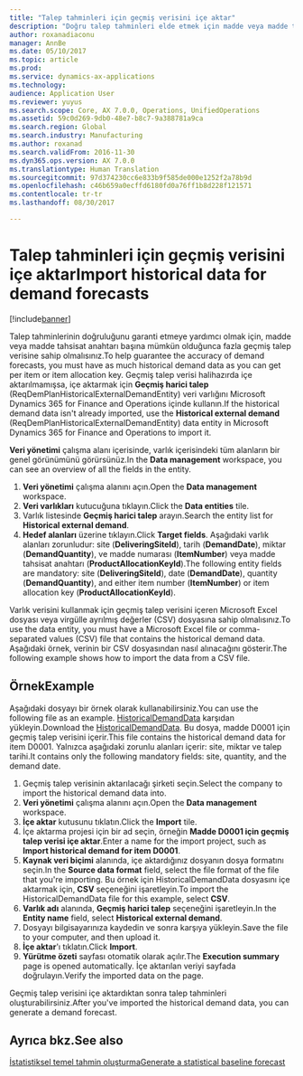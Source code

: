 ```yaml
---
title: "Talep tahminleri için geçmiş verisini içe aktar"
description: "Doğru talep tahminleri elde etmek için madde veya madde tahsisat anahtarı başına tarihsel talep verisine ihtiyaç duyarsınız. Bu konu herhangi bir sistemden geçmiş verisini almak için veri varlıklarının nasıl kullanılacağını ve böylece daha uzun talep tahmin verisine nasıl sahip olacağınızı açıklar."
author: roxanadiaconu
manager: AnnBe
ms.date: 05/10/2017
ms.topic: article
ms.prod: 
ms.service: dynamics-ax-applications
ms.technology: 
audience: Application User
ms.reviewer: yuyus
ms.search.scope: Core, AX 7.0.0, Operations, UnifiedOperations
ms.assetid: 59c0d269-9db0-48e7-b8c7-9a388781a9ca
ms.search.region: Global
ms.search.industry: Manufacturing
ms.author: roxanad
ms.search.validFrom: 2016-11-30
ms.dyn365.ops.version: AX 7.0.0
ms.translationtype: Human Translation
ms.sourcegitcommit: 97d374230cc6e833b9f585de000e1252f2a78b9d
ms.openlocfilehash: c46b659a0ecffd6180fd0a76ff1b8d228f121571
ms.contentlocale: tr-tr
ms.lasthandoff: 08/30/2017

---
```


# <a name="import-historical-data-for-demand-forecasts"></a><span data-ttu-id="0a63f-104">Talep tahminleri için geçmiş verisini içe aktar</span><span class="sxs-lookup"><span data-stu-id="0a63f-104">Import historical data for demand forecasts</span></span>

[!include[banner](../includes/banner.md)]

<span data-ttu-id="0a63f-105">Talep tahminlerinin doğruluğunu garanti etmeye yardımcı olmak için, madde veya madde tahsisat anahtarı başına mümkün olduğunca fazla geçmiş talep verisine sahip olmalısınız.</span><span class="sxs-lookup"><span data-stu-id="0a63f-105">To help guarantee the accuracy of demand forecasts, you must have as much historical demand data as you can get per item or item allocation key.</span></span> <span data-ttu-id="0a63f-106">Geçmiş talep verisi halihazırda içe aktarılmamışsa, içe aktarmak için **Geçmiş harici talep** (ReqDemPlanHistoricalExternalDemandEntity) veri varlığını Microsoft Dynamics 365 for Finance and Operations içinde kullanın.</span><span class="sxs-lookup"><span data-stu-id="0a63f-106">If the historical demand data isn't already imported, use the **Historical external demand** (ReqDemPlanHistoricalExternalDemandEntity) data entity in Microsoft Dynamics 365 for Finance and Operations to import it.</span></span>

<span data-ttu-id="0a63f-107">**Veri yönetimi** çalışma alanı içerisinde, varlık içerisindeki tüm alanların bir genel görünümünü görürsünüz.</span><span class="sxs-lookup"><span data-stu-id="0a63f-107">In the **Data management** workspace, you can see an overview of all the fields in the entity.</span></span>

1. <span data-ttu-id="0a63f-108">**Veri yönetimi** çalışma alanını açın.</span><span class="sxs-lookup"><span data-stu-id="0a63f-108">Open the **Data management** workspace.</span></span>
2. <span data-ttu-id="0a63f-109">**Veri varlıkları** kutucuğuna tıklayın.</span><span class="sxs-lookup"><span data-stu-id="0a63f-109">Click the **Data entities** tile.</span></span>
3. <span data-ttu-id="0a63f-110">Varlık listesinde **Geçmiş harici talep** arayın.</span><span class="sxs-lookup"><span data-stu-id="0a63f-110">Search the entity list for **Historical external demand**.</span></span>
4. <span data-ttu-id="0a63f-111">**Hedef alanları** üzerine tıklayın.</span><span class="sxs-lookup"><span data-stu-id="0a63f-111">Click **Target fields**.</span></span> <span data-ttu-id="0a63f-112">Aşağıdaki varlık alanları zorunludur: site (**DeliveringSiteId**), tarih (**DemandDate**), miktar (**DemandQuantity**), ve madde numarası (**ItemNumber**) veya madde tahsisat anahtarı (**ProductAllocationKeyId**).</span><span class="sxs-lookup"><span data-stu-id="0a63f-112">The following entity fields are mandatory: site (**DeliveringSiteId**), date (**DemandDate**), quantity (**DemandQuantity**), and either item number (**ItemNumber**) or item allocation key (**ProductAllocationKeyId**).</span></span>

<span data-ttu-id="0a63f-113">Varlık verisini kullanmak için geçmiş talep verisini içeren Microsoft Excel dosyası veya virgülle ayrılmış değerler (CSV) dosyasına sahip olmalısınız.</span><span class="sxs-lookup"><span data-stu-id="0a63f-113">To use the data entity, you must have a Microsoft Excel file or comma-separated values (CSV) file that contains the historical demand data.</span></span> <span data-ttu-id="0a63f-114">Aşağıdaki örnek, verinin bir CSV dosyasından nasıl alınacağını gösterir.</span><span class="sxs-lookup"><span data-stu-id="0a63f-114">The following example shows how to import the data from a CSV file.</span></span>

## <a name="example"></a><span data-ttu-id="0a63f-115">Örnek</span><span class="sxs-lookup"><span data-stu-id="0a63f-115">Example</span></span>

<span data-ttu-id="0a63f-116">Aşağıdaki dosyayı bir örnek olarak kullanabilirsiniz.</span><span class="sxs-lookup"><span data-stu-id="0a63f-116">You can use the following file as an example.</span></span> <span data-ttu-id="0a63f-117">[HistoricalDemandData](https://mbs.microsoft.com/customersource/northamerica/AX/learning/documentation/how-to-articles/365OperationsDemandForecast) karşıdan yükleyin.</span><span class="sxs-lookup"><span data-stu-id="0a63f-117">Download the [HistoricalDemandData](https://mbs.microsoft.com/customersource/northamerica/AX/learning/documentation/how-to-articles/365OperationsDemandForecast).</span></span> <span data-ttu-id="0a63f-118">Bu dosya, madde D0001 için geçmiş talep verisini içerir.</span><span class="sxs-lookup"><span data-stu-id="0a63f-118">This file contains the historical demand data for item D0001.</span></span> <span data-ttu-id="0a63f-119">Yalnızca aşağıdaki zorunlu alanları içerir: site, miktar ve talep tarihi.</span><span class="sxs-lookup"><span data-stu-id="0a63f-119">It contains only the following mandatory fields: site, quantity, and the demand date.</span></span>

1. <span data-ttu-id="0a63f-120">Geçmiş talep verisinin aktarılacağı şirketi seçin.</span><span class="sxs-lookup"><span data-stu-id="0a63f-120">Select the company to import the historical demand data into.</span></span>
2. <span data-ttu-id="0a63f-121">**Veri yönetimi** çalışma alanını açın.</span><span class="sxs-lookup"><span data-stu-id="0a63f-121">Open the **Data management** workspace.</span></span>
3. <span data-ttu-id="0a63f-122">**İçe aktar** kutusunu tıklatın.</span><span class="sxs-lookup"><span data-stu-id="0a63f-122">Click the **Import** tile.</span></span>
4. <span data-ttu-id="0a63f-123">İçe aktarma projesi için bir ad seçin, örneğin **Madde D0001 için geçmiş talep verisi içe aktar**.</span><span class="sxs-lookup"><span data-stu-id="0a63f-123">Enter a name for the import project, such as **Import historical demand for item D0001**.</span></span>
5. <span data-ttu-id="0a63f-124">**Kaynak veri biçimi** alanında, içe aktardığınız dosyanın dosya formatını seçin.</span><span class="sxs-lookup"><span data-stu-id="0a63f-124">In the **Source data format** field, select the file format of the file that you're importing.</span></span> <span data-ttu-id="0a63f-125">Bu örnek için HistoricalDemandData dosyasını içe aktarmak için, **CSV** seçeneğini işaretleyin.</span><span class="sxs-lookup"><span data-stu-id="0a63f-125">To import the HistoricalDemandData file for this example, select **CSV**.</span></span>
6. <span data-ttu-id="0a63f-126">**Varlık adı** alanında, **Geçmiş harici talep** seçeneğini işaretleyin.</span><span class="sxs-lookup"><span data-stu-id="0a63f-126">In the **Entity name** field, select **Historical external demand**.</span></span>
7. <span data-ttu-id="0a63f-127">Dosyayı bilgisayarınıza kaydedin ve sonra karşıya yükleyin.</span><span class="sxs-lookup"><span data-stu-id="0a63f-127">Save the file to your computer, and then upload it.</span></span>
8. <span data-ttu-id="0a63f-128">**İçe aktar**'ı tıklatın.</span><span class="sxs-lookup"><span data-stu-id="0a63f-128">Click **Import**.</span></span>
9. <span data-ttu-id="0a63f-129">**Yürütme özeti** sayfası otomatik olarak açılır.</span><span class="sxs-lookup"><span data-stu-id="0a63f-129">The **Execution summary** page is opened automatically.</span></span> <span data-ttu-id="0a63f-130">İçe aktarılan veriyi sayfada doğrulayın.</span><span class="sxs-lookup"><span data-stu-id="0a63f-130">Verify the imported data on the page.</span></span>

<span data-ttu-id="0a63f-131">Geçmiş talep verisini içe aktardıktan sonra talep tahminleri oluşturabilirsiniz.</span><span class="sxs-lookup"><span data-stu-id="0a63f-131">After you've imported the historical demand data, you can generate a demand forecast.</span></span>

## <a name="see-also"></a><span data-ttu-id="0a63f-132">Ayrıca bkz.</span><span class="sxs-lookup"><span data-stu-id="0a63f-132">See also</span></span>

[<span data-ttu-id="0a63f-133">İstatistiksel temel tahmin oluşturma</span><span class="sxs-lookup"><span data-stu-id="0a63f-133">Generate a statistical baseline forecast</span></span>](generate-statistical-baseline-forecast.md)

